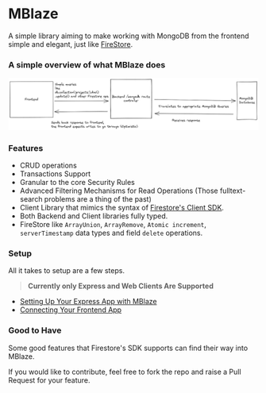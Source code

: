 # MBlaze

A simple library aiming to make working with MongoDB from the frontend simple and elegant, just like [FireStore](https://github.com/firebase/firebase-js-sdk).

### A simple overview of what MBlaze does

![MBlaze Process](docs/MBlaze%20Thought.png)

### Features

- CRUD operations
- Transactions Support
- Granular to the core Security Rules
- Advanced Filtering Mechanisms for Read Operations (Those fulltext-search problems are a thing of the past)
- Client Library that mimics the syntax of [Firestore's Client SDK](https://github.com/firebase/firebase-js-sdk).
- Both Backend and Client libraries fully typed.
- FireStore like `ArrayUnion`, `ArrayRemove`, `Atomic increment`, `serverTimestamp` data types and field `delete` operations.

### Setup

All it takes to setup are a few steps.

> **Currently only Express and Web Clients Are Supported**

- [Setting Up Your Express App with MBlaze](library/express/README.md)
- [Connecting Your Frontend App](library/express/README.md)

### Good to Have

Some good features that Firestore's SDK supports can find their way into MBlaze.

If you would like to contribute, feel free to fork the repo and raise a Pull Request for your feature.
